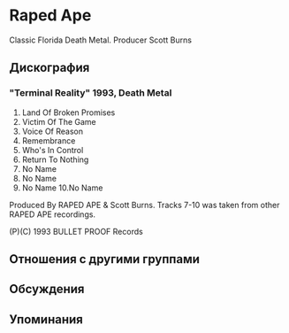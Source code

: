 # Raped Ape

Classic Florida Death Metal. Producer Scott Burns

## Дискография

### "Terminal Reality" 1993, Death Metal

1.  Land Of Broken Promises
2.  Victim Of The Game
3.  Voice Of Reason
4.  Remembrance
5.  Who's In Control
6.  Return To Nothing
7.  No Name
8.  No Name
9.  No Name
10.No Name

Produced By RAPED APE & Scott Burns.
Tracks 7-10 was taken from other RAPED APE recordings.

(P)(C) 1993 BULLET PROOF Records


## Отношения с другими группами


## Обсуждения


## Упоминания

